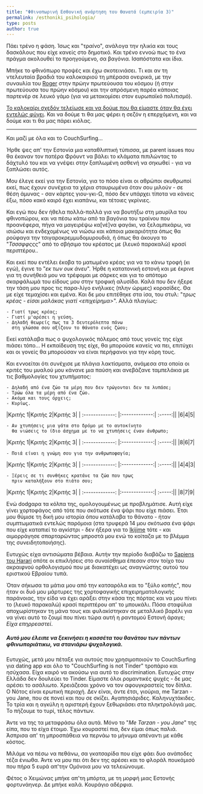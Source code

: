 ```yaml
---
title: "Φθινοπωρινή Εσθονική ανάρτηση του θανατά (εμπειρία 3)"
permalink: /esthoniki_psihologia/
type: posts
author: true
---
```


Πάει τρένο η φάση. Ίσως και "τρ*αί*νο", ανάλογα την ηλικία και τους δασκάλους που είχε κανείς στο δημοτικό. Και τρένο εννοώ πως το ένα πράγμα ακολουθεί το προηγούμενο, σα βαγόνια. Ισαπόστατα και ίδια.

Μπήκε το φθινόπωρο προψές και έχω σκοτεινιάσει. Τι και αν τη ντελευταία βραδιά του καλοκαιριού τη μπέρασα ονειρικά, με την συναυλία του [Roger](https://www.rogerwaters.com/tour.php) στην πρώην πρωτεύουσα του κόσμου (ή στην πρωτεύουσα του πρώην κόσμου) και την απρόσμενη παρέα κάποιας παρτενέρ σε λευκό γάμο (για να μετακομίσει στον ευρωπαϊκό πολιτισμό).

[Το καλοκαίρι σχεδόν τελείωσε και να δούμε που θα είμαστε όταν θα έχει εντελώς φύγει](https://www.youtube.com/watch?v=4ZQWr7cF0eY). Και να δούμε τι θα μας φέρει η σεζόν η επερχόμενη, και να δούμε και τι θα μας πάρει κιόλας.

----

Και μαζί με όλα και το CouchSurfing...

Ήρθε ψες απ' την Εστονία μια καταθλιπτική τύπισσα, με parent issues που θα έκαναν τον πατέρα Φρόυντ να βάλει το κλάματα πιπιλώντας το δάχτυλό του και να γνέψει στην ξαπλωμένη ασθενή να σηκωθεί - για να ξαπλώσει αυτός.

Μου έλεγε εκεί για την Εστονία, για το πόσο είναι οι αθρώποι σκυθρωποί εκεί, πως έχουν συνέχεια τα χέρια σταυρωμένα όταν σου μιλούν - σε θέση άμυνας - σαν κάρτες γιου-γκι-Ω, πόσο δεν υπάρχει τίποτα να κάνεις έξω, πόσο κακό καιρό έχει κιαπάνω, και τέτοιες γκρίνιες.

Και εγώ που δεν ήθελα πολλά-πολλά για να βουτήξω στη μαυρίλα του φθινοπώρου, και να πέσω κάτω από τα βαγόνια του τραίνου που προανέφερα, πήγα να μαγειρέψω κα[νέ]να φαγάκι, να ξελαμπικάρω, να ισιώσω και ενδεχομένως να νιώσω και κάποια μακαριότητα όπως θα ρούφαγα την τσιγαροκρεμμυδομυρουδιά, ή όπως θα άκουγα το "*Τσσσφφςςς*" από το σβήσιμο του κρέατος με (λευκό παρακαλώ) κρασί περιπτέρου..

Και εκεί που εντέλει έκοβα το ματωμένο κρέας για να το κάνω τροφή (κι εγώ), έγινε το "*εκ των ουκ άνευ*". Ήρθε η κατατονική εστονή και με έκρινε για τη συνήθειά μου να τρέφομαι με σάρκες και για το απότομο σκαρφάλωμά του είδους μου στην τροφική αλυσίδα. Καλά που δεν ήξερε την τάση μου προς τις παρα-λίγο ενήλικες (πλην ώριμες) κορασίδες. Θα με είχε τεμαχίσει και εμένα. Και δε μου επιτέθηκε στα ίσα, του στυλ: "*τρως κρέας - είσαι μαλάκας γιατί <επιχείρημα>*". Αλλά πλαγίως:

```
- Γιατί τρως κρέας;
- Γιατί μ'αρέσει η γεύση.
- Δηλαδή θεωρείς πως τα 3 δευτερόλεπτα πάνω
  στη γλώσσα σου αξίζουν το θάνατο ενός ζώου;  
```
Εκεί κατάλαβα πως ο ψυχολογικός πόλεμος από τους γονείς της είχε πιάσει τόπο... 
Η εκπαίδευση της είχε, θα μπορούσε κανείς να πει, επιτύχει και οι γονείς θα μπορούσαν να είναι περήφανoι για την κόρη τους.

Και εννοείται ότι συνέχισε με πλάγια λακτίσματα, ανάμεσα στα οποία οι κριτές του μυαλού μου κάνανε μια παύση και ανεβάζανε ταμπελάκια με τις βαθμολογίες του χτυπήματος:

```
- Δηλαδή από ένα ζώο τα μέρη που δεν τρώγονται δεν τα λυπάσε;
- Τρώω όλα τα μέρη από ένα ζώο.
- Ακόμα και τους όρχεις;
- Κυρίως.
```

|Κριτής 1|Κριτής 2|Κριτής 3|
| :-------------: |:-------------:| :-----:||
|6|4|5|


```
- Αν χτυπήσεις μια γάτα στο δρόμο με το αυτοκίνητο
  θα νιώσεις το ίδιο άσχημα με το να χτυπήσεις έναν άνθρωπο;
```

|Κριτής 1|Κριτής 2|Κριτής 3|
| :-------------: |:-------------:| :-----:||
|8|6|7|

```
- Ποιά είναι η γνώμη σου για την ανθρωποφαγία;
```

|Κριτής 1|Κριτής 2|Κριτής 3|
| :-------------: |:-------------:| :-----:||
|4|4|3|

```
- Ξέρεις σε τι συνθήκες κρατάνε τα ζώα που τρως
  πριν καταλήξουν στο πιάτο σου;
```

|Κριτής 1|Κριτής 2|Κριτής 3|
| :-------------: |:-------------:| :-----:||
|8|7|9|

Ενώ dodgαρα τα κόλπα της, ομολογουμένως με προβλημάτισε. Αυτή είχε γίνει χορτοφάγος από τότε που σκότωσε ένα ψάρι που είχε πιάσει. Έτσι μου θύμισε τη δική μου ιστορία όπου κατάλαβα το θάνατο - ήταν συμπτωματικά εντελώς παρόμοια (στα τρυφερά 14 μου σκότωσα ένα ψάρι που είχε καταπιεί το αγκίστρι - δεν ήξερα για το [Ikijime](http://www.ikijime.com/) τότε - και αιμορράγησε σπαρταρώντας μπροστά μου ενώ το κοίταζα με το βλέμμα της συνειδητοποιήσης).

Ευτυχώς είχα αντισώματα βέβαια. Αυτήν την περίοδο διαβάζω το [Sapiens του Harari](http://www.ynharari.com/book/sapiens/) οπότε οι επικλήσεις στο συναίσθημα έπεσαν στον τοίχο του ακραιφνού ορθολογισμού που με διακατέχει ως αναγνώστης αυτού του εριστικού Εβραίου τυπά.

Όταν σήκωσα τα μάτια μου από την κατσαρόλα και το "ξύλο κοπής", που ήταν οι δυό μου μάρτυρες της χορτοφαγικής επιχειρηματολογικής παράνοιας, την είδα να έχει αράξει στην κάσα της πόρτας και να μου πίνει το (λευκό παρακαλώ) κρασί περιπτέρου απ' το μπουκάλι. Πόσα σταφύλια αποχωρίστηκαν τη μάνα τους και φυλακίστηκαν σε μεταλλικό βαρέλι για να γίνει αυτό το ζουμί που πίνει τώρα αυτή η ραντομού Εστονή άραγε; *Είχα επηρρεαστεί*.

##### Αυτό μου έλειπε να ξεκινήσει η κασσέτα του θανάτου των πάντων φθινωποριάτικω, να στανιάρω ψυχολογικά.

Ευτυχώς, μετά μου πέταξε για αυτούς που χρησιμοποιούν το CouchSurfing για dating app και όλο το "CouchSurfing is not Tinder" τροπάριο και ησύχασα. Είχα καιρό να ακούσω για αυτό το discrimination. Ευτυχώς στην Ελλάδα δεν δουλεύει το Tinder. Είμαστε όλοι ρομαντικές ψυχές - δε μας αρέσει το ασάλιωτο. Χρειάζεσαι χρόνο να τον αφουγκραστείς τον δίπλα. Ο Νότος είναι ερωτική περιοχή. Δεν είναι, άντε έτσι, γιούρια, me Tarzan - you Jane, που σε πονεί και που σε σκίζει. Αγαπησιάριδες. Καληνυχτάκιδες. Το τρία και η αγκύλη η αριστερή έχουν ξεθωριάσει στα πληκτρολόγιά μας. Το πήζουμε το τυρί, τέλος πάντων.

Άντε να της τα μεταφράσω όλα αυτά. Μόνο το "*Me Tarzan - you Jane*" της είπα, που το είχα έτοιμο. Έχω κουραστεί πια, δεν είμαι όπως παλιά. Άσπρισα απ' τη μπροσπάθεια να περνάω το μήνυμα απέναντι με κάθε κόστος.

Μιλάμε να πέσω να πεθάνω, σα γκατσαρίδα που είχε φάει δυο ανάποδες τέζα ένιωθα. Άντε να μου πει ότι δεν της αρέσει και το φλοράλ πουκάμισό που πήρα 5 ευρά απ'την Ομόνοια μου να τελειώνουμε.



Φέτος ο Χειμώνας μπήκε απ'τη μπόρτα, με τη μορφή μιας Εστονής φορτυνάηνερ. Δε μπήκε καλά. Κουράγιο αδέρφια.